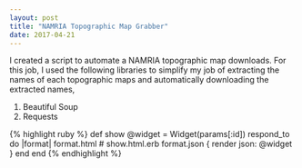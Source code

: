 ```yaml
---
layout: post
title: "NAMRIA Topographic Map Grabber"
date: 2017-04-21
---
```


I created a script to automate a NAMRIA topographic map downloads. For this job, I used the following libraries to simplify 
my job of extracting the names of each topographic maps and automatically downloading the extracted names, 
1. Beautiful Soup 
2. Requests

{% highlight ruby %}
def show
  @widget = Widget(params[:id])
  respond_to do |format|
    format.html # show.html.erb
    format.json { render json: @widget }
  end
end
{% endhighlight %}
